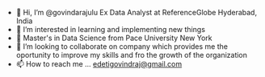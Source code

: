 - 👋 Hi, I’m @govindarajulu Ex Data Analyst at ReferenceGlobe Hyderabad, India
- 👀 I’m interested in learning and implementing new things
- 🌱 Master's in Data Science from Pace University New York
- 💞️ I’m looking to collaborate on company which provides me the oportunity to improve my skills and fro the growth of the organization
- 📫 How to reach me ... edetigovindraj@gmail.com

<!---
govindarajulu0555/govindarajulu0555 is a ✨ special ✨ repository because its `README.md` (this file) appears on your GitHub profile.
You can click the Preview link to take a look at your changes.
--->
